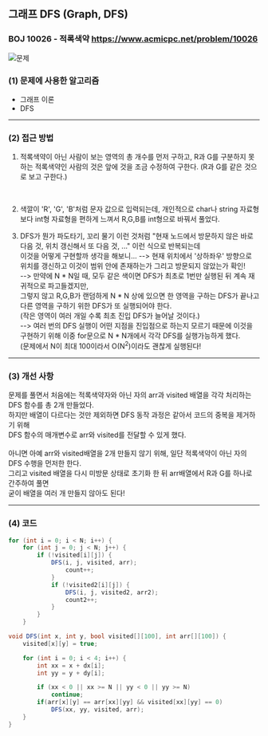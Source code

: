 ## 그래프 DFS (Graph, DFS)
### BOJ 10026 - 적록색약  <https://www.acmicpc.net/problem/10026>  


![문제](https://user-images.githubusercontent.com/83392219/139477733-a7a634ac-186c-4174-8ffa-569cfc19e87e.JPG)
 


### (1) 문제에 사용한 알고리즘 ###
* 그래프 이론
* DFS
	
<hr/>


### (2) 접근 방법 ###
1. <p>적록색약이 아닌 사람이 보는 영역의 총 개수를 먼저 구하고, R과 G를 구분하지 못하는 적록색약인 사람의 것은 앞에 것을 조금 수정하여 구한다. (R과 G를 같은 것으로 보고 구한다.)
<br>
	
2. 색깔이 'R', 'G', 'B'처럼 문자 값으로 입력되는데, 개인적으로 char나 string 자료형보다 int형 자료형을 편하게 느껴서 R,G,B를 int형으로 바꿔서 풀었다.<br>
	
3. DFS가 뭔가 파도타기, 꼬리 물기 이런 것처럼 "현재 노드에서 방문하지 않은 바로 다음 것, 위치 갱신해서 또 다음 것, ..." 이런 식으로 반복되는데<br>
이것을 어떻게 구현할까 생각을 해보니...
--> 현재 위치에서 '상하좌우' 방향으로 위치를 갱신하고 이것이 범위 안에 존재하는가 그리고 방문되지 않았는가 확인!  
--> 만약에 N * N일 때, 모두 같은 색이면 DFS가 최초로 1번만 실행된 뒤 계속 재귀적으로 파고들겠지만, <br>
그렇지 않고 R,G,B가 랜덤하게 N * N 상에 있으면 한 영역을 구하는 DFS가 끝나고 다른 영역을 구하기 위한 DFS가 또 실행되어야 한다.<br>
(작은 영역이 여러 개일 수록 최초 진입 DFS가 늘어날 것이다.)<br> 
--> 여러 번의 DFS 실행이 어떤 지점을 진입점으로 하는지 모르기 때문에 이것을 구현하기 위해 이중 for문으로 N * N개에서 각각 DFS를 실행가능하게 했다.<br>
(문제에서 N이 최대 100이라서 O(N<sup>2</sup>)이라도 괜찮게 실행된다!
	
<hr/>


### (3) 개선 사항 ###
문제를 풀면서 처음에는 적록색약자와 아닌 자의 arr과 visited 배열을 각각 처리하는 DFS 함수를 총 2개 만들었다.  
하지만 배열이 다르다는 것만 제외하면 DFS 동작 과정은 같아서 코드의 중복을 제거하기 위해  
DFS 함수의 매개변수로 arr와 visited를 전달할 수 있게 했다.  
<br>
아니면 아예 arr와 visited배열을 2개 만들지 않기 위해,
일단 적록색약이 아닌 자의 DFS 수행을 먼저한 한다.  
그리고 visited 배열을 다시 미방문 상태로 초기화 한 뒤 arr배열에서 R과 G를 하나로 간주하여 풀면  
굳이 배열을 여러 개 만들지 않아도 된다!


<hr/>


### (4) 코드 ###

```csharp
for (int i = 0; i < N; i++) {
	for (int j = 0; j < N; j++) {
		if (!visited[i][j]) {
			DFS(i, j, visited, arr);
				count++;
			}
			if (!visited2[i][j]) {
				DFS(i, j, visited2, arr2);
				count2++;
			}
		}
	}
```


```csharp
void DFS(int x, int y, bool visited[][100], int arr[][100]) {
	visited[x][y] = true;

	for (int i = 0; i < 4; i++) {
		int xx = x + dx[i];
		int yy = y + dy[i];

		if (xx < 0 || xx >= N || yy < 0 || yy >= N)
			continue;
		if(arr[x][y] == arr[xx][yy] && visited[xx][yy] == 0)
			DFS(xx, yy, visited, arr);
	}
}
```
